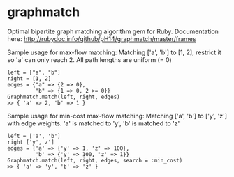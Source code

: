 graphmatch
==========

Optimal bipartite graph matching algorithm gem for Ruby. Documentation here: http://rubydoc.info/github/pH14/graphmatch/master/frames

Sample usage for max-flow matching:
    Matching ['a', 'b'] to [1, 2], restrict it so 'a' can only reach 2.
    All path lengths are uniform (= 0)
  
    left = ["a", "b"]
    right = [1, 2]
    edges = {"a" => {2 => 0},
             "b" => {1 => 0, 2 >= 0}}
    Graphmatch.match(left, right, edges)
    >> { 'a' => 2, 'b' => 1 }
   
Sample usage for min-cost max-flow matching:
    Matching ['a', 'b'] to ['y', 'z'] with edge weights. 'a' is matched to 'y',
    'b' is matched to 'z'
  
    left = ['a', 'b']
    right ['y', z']
    edges = {'a' => {'y' => 1, 'z' => 100},
             'b' => {'y' => 100, 'z' => 1}}
    Graphmatch.match(left, right, edges, search = :min_cost)
    >> { 'a' => 'y', 'b' => 'z' }
